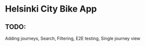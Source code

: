 # Helsinki City Bike App

## TODO:

Adding journeys, Search, Filtering, E2E testing, Single journey view